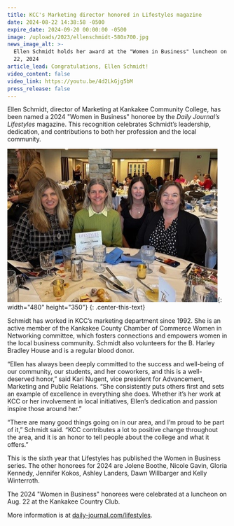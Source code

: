 ```yaml
---
title: KCC's Marketing director honored in Lifestyles magazine
date: 2024-08-22 14:38:58 -0500
expire_date: 2024-09-20 00:00:00 -0500
image: /uploads/2023/ellenschmidt-580x700.jpg
news_image_alt: >-
  Ellen Schmidt holds her award at the "Women in Business" luncheon on August
  22, 2024
article_lead: Congratulations, Ellen Schmidt!
video_content: false
video_link: https://youtu.be/4d2LkGjg5bM
press_release: false
---
```

Ellen Schmidt, director of Marketing at Kankakee Community College, has been named a 2024 "Women in Business" honoree by the *Daily Journal’s Lifestyles* magazine. This recognition celebrates Schmidt’s leadership, dedication, and contributions to both her profession and the local community.

![Nancy Schunke, Ellen Schmidt, Kari Nugent and Gina Greene at the &quot;Women in Business&quot; luncheon on August 22, 2024](/uploads/2023/womeninbusinesslunch-480x350.jpg "Nancy Schunke, Ellen Schmidt, Kari Nugent and Gina Greene at the &quot;Women in Business&quot; luncheon on August 22, 2024"){: width="480" height="350"}
{: .center-this-text}

Schmidt has worked in KCC’s marketing department since 1992. She is an active member of the Kankakee County Chamber of Commerce Women in Networking committee, which fosters connections and empowers women in the local business community. Schmidt also volunteers for the B. Harley Bradley House and is a regular blood donor.

“Ellen has always been deeply committed to the success and well-being of our community, our students, and her coworkers, and this is a well-deserved honor,” said Kari Nugent, vice president for Advancement, Marketing and Public Relations. “She consistently puts others first and sets an example of excellence in everything she does. Whether it’s her work at KCC or her involvement in local initiatives, Ellen’s dedication and passion inspire those around her.”

“There are many good things going on in our area, and I’m proud to be part of it,” Schmidt said. “KCC contributes a lot to positive change throughout the area, and it is an honor to tell people about the college and what it offers.”

This is the sixth year that Lifestyles has published the Women in Business series. The other honorees for 2024 are Jolene Boothe, Nicole Gavin, Gloria Kennedy, Jennifer Kokos, Ashley Landers, Dawn Willbarger and Kelly Winterroth.

The 2024 "Women in Business" honorees were celebrated at a luncheon on Aug. 22 at the Kankakee Country Club.

More information is at [daily-journal.com/lifestyles](https://daily-journal.com/lifestyles/ "https://daily-journal.com/lifestyles/").